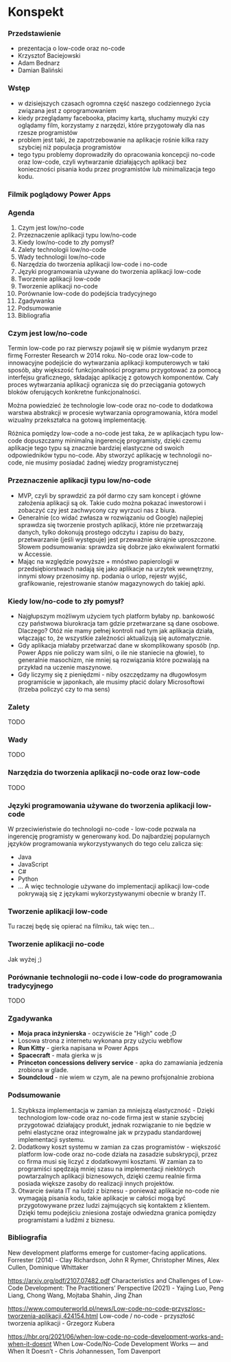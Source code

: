 # Konspekt

### Przedstawienie
- prezentacja o low-code oraz no-code
- Krzysztof Baciejowski
- Adam Bednarz
- Damian Baliński

### Wstęp
- w dzisiejszych czasach ogromna część naszego codziennego życia związana jest z oprogramowaniem
- kiedy przeglądamy facebooka, płacimy kartą, słuchamy muzyki czy oglądamy film, korzystamy z narzędzi, które przygotowały dla nas rzesze programistów
- problem jest taki, że zapotrzebowanie na aplikacje rośnie kilka razy szybciej niż populacja programistów
- tego typu problemy doprowadziły do opracowania koncepcji no-code oraz low-code, czyli wytwarzanie działających aplikacji bez konieczności pisania kodu przez programistów lub minimalizacja tego kodu.

### Filmik poglądowy Power Apps

### Agenda
1. Czym jest low/no-code
2. Przeznaczenie aplikacji typu low/no-code
3. Kiedy low/no-code to zły pomysł?
4. Zalety technologii low/no-code
5. Wady technologii low/no-code
6. Narzędzia do tworzenia aplikacji low-code i no-code
7. Języki programowania używane do tworzenia aplikacji low-code
8. Tworzenie aplikacji low-code
9. Tworzenie aplikacji no-code
10. Porównanie low-code do podejścia tradycyjnego
11. Zgadywanka
12. Podsumowanie
13. Bibliografia

### Czym jest low/no-code
Termin low-code po raz pierwszy pojawił się w piśmie wydanym przez firmę Forrester Research w 2014 roku.
No-code oraz low-code to innowacyjne podejście do wytwarzania aplikacji komputerowych w taki sposób, aby większość funkcjonalności programu przygotować za pomocą interfejsu graficznego, składając aplikację z gotowych komponentów. Cały proces wytwarzania aplikacji ogranicza się do przeciągania gotowych bloków oferujących konkretne funkcjonalności.  

Można powiedzieć że technologie low-code oraz no-code to dodatkowa warstwa abstrakcji w procesie wytwarzania oprogramowania, która model wizualny przekształca na gotową implementację.  

Różnica pomiędzy low-code a no-code jest taka, że w aplikacjach typu low-code dopuszczamy minimalną ingerencję programisty, dzięki czemu aplikacje tego typu są znacznie bardziej elastyczne od swoich odpowiedników typu no-code. Aby stworzyć aplikację w technologii no-code, nie musimy posiadać żadnej wiedzy programistycznej

### Przeznaczenie aplikacji typu low/no-code
- MVP, czyli by sprawdzić za pół darmo czy sam koncept i główne założenia aplikacji są ok. Takie cudo można pokazać inwestorowi i zobaczyć czy jest zachwycony czy wyrzuci nas z biura.
- Generalnie (co widać zwłasza w rozwiązaniu od Google) najlepiej sprawdza się tworzenie prostych aplikacji, które nie przetwarzają danych, tylko dokonują prostego odczytu i zapisu do bazy, przetwarzanie (jeśli występuje) jest przeważnie skrajnie uproszczone. Słowem podsumowania: sprawdza się dobrze jako ekwiwalent formatki w Accessie.
- Mając na względzie powyższe + mnóstwo papierologii w przedsiębiorstwach nadają się jako aplikacje na urzytek wewnętrzny, innymi słowy przenosimy np. podania o urlop, rejestr wyjść, grafikowanie, rejestrowanie stanów magazynowych do takiej apki.

### Kiedy low/no-code to zły pomysł?
- Najgłupszym możliwym użyciem tych platform byłaby np. bankowość czy państwowa biurokracja tam gdzie przetwarzane są dane osobowe. Dlaczego? Otóż nie mamy pełnej kontroli nad tym jak aplikacja działa, włączając to, że wszystkie zależności aktualizują się automatycznie.
- Gdy aplikacja miałaby przetwarzać dane w skomplikowany sposób (np. Power Apps nie policzy wam silni, o ile nie staniecie na głowie), to generalnie masochizm, nie mniej są rozwiązania które pozwalają na przykład na uczenie maszynowe.
- Gdy liczymy się z pieniędzmi - niby oszczędzamy na długowłosym programiście w japonkach, ale musimy płacić dolary Microsoftowi (trzeba policzyć czy to ma sens)

### Zalety
TODO

### Wady
TODO

### Narzędzia do tworzenia aplikacji no-code oraz low-code
TODO

### Języki programowania używane do tworzenia aplikacji low-code
W przeciwieństwie do technologii no-code - low-code pozwala na ingerencję programisty w generowany kod. Do najbardziej popularnych języków programowania wykorzystywanych do tego celu zalicza się:
- Java
- JavaScript
- C#
- Python
- ...
A więc technologie używane do implementacji aplikacji low-code pokrywają się z językami wykorzystywanymi obecnie w branży IT.

### Tworzenie aplikacji low-code
Tu raczej będę się opierać na filmiku, tak więc ten...

### Tworzenie aplikacji no-code
Jak wyżej ;)

### Porównanie technologii no-code i low-code do programowania tradycyjnego
TODO

### Zgadywanka
- **Moja praca inżynierska** - oczywiście że "High" code ;D
- Losowa strona z internetu wykonana przy użyciu webflow
- **Run Kitty** - gierka napisana w Power Apps
- **Spacecraft** - mała gierka w js
- **Princeton concessions delivery service** - apka do zamawiania jedzenia zrobiona w glade.
- **Soundcloud** - nie wiem w czym, ale na pewno profsjonalnie zrobiona

### Podsumowanie
1. Szybksza implementacja w zamian za mniejszą elastyczność - Dzięki technologiom low-code oraz no-code firma jest w stanie szybciej przygotować działający produkt, jednak rozwiązanie to nie będzie w pełni elastyczne oraz integrowalne jak w przypadu standardowej implementacji systemu.
2. Dodatkowy koszt systemu w zamian za czas programistów - większość platform low-code oraz no-code działa na zasadzie subskrypcji, przez co firma musi się liczyć z dodatkowymi kosztami. W zamian za to programiści spędzają mniej szasu na implementacji niektórych powtarzalnych aplikacji biznesowych, dzięki czemu realnie firma posiada większe zasoby do realizacji innych projektów.
3. Otwarcie świata IT na ludzi z biznesu - ponieważ aplikacje no-code nie wymagają pisania kodu, takie aplikacje w całości mogą być przygotowywane przez ludzi zajmujących się kontaktem z klientem. Dzięki temu podejściu zniesiona zostaje odwiedzna granica pomiędzy programistami a ludźmi z biznesu.

### Bibliografia

New development platforms emerge for customer-facing
applications. Forrester (2014) - Clay Richardson, John R Rymer, Christopher Mines, Alex Cullen, Dominique Whittaker

https://arxiv.org/pdf/2107.07482.pdf
Characteristics and Challenges of Low-Code Development: The
Practitioners’ Perspective (2021) - Yajing Luo, Peng Liang, Chong Wang, Mojtaba Shahin, Jing Zhan

https://www.computerworld.pl/news/Low-code-no-code-przyszlosc-tworzenia-aplikacji,424154.html
Low-code / no-code - przyszłość tworzenia aplikacji -  Grzegorz Kubera

https://hbr.org/2021/06/when-low-code-no-code-development-works-and-when-it-doesnt
When Low-Code/No-Code Development Works — and When It Doesn’t - Chris Johannessen, Tom Davenport
